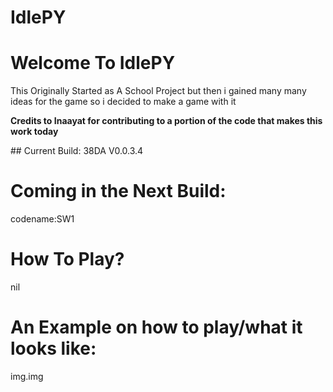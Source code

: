 # IdlePY
<h1> Welcome To IdlePY</h1>
<p>This Originally Started as A School Project but then i gained many many ideas for the game so i decided to make a game with it</p>
<p><b> Credits to Inaayat for contributing to a portion of the code that  makes this work today</b></p>
## Current Build: 38DA V0.0.3.4

# Coming in the Next Build:
 codename:SW1


# How To Play?
nil
# An Example on how to play/what it looks like:
img.img